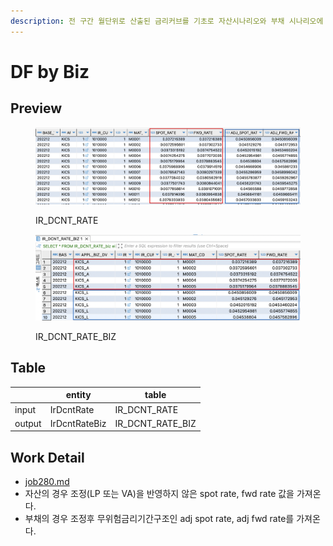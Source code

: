 ```yaml
---
description: 전 구간 월단위로 산출된 금리커브를 기초로 자산시나리오와 부채 시나리오에 따라 조정여부가 상이하므로 구분하여 적재.
---
```


# DF by Biz

## Preview

<figure><img src="../../../../.gitbook/assets/image (80).png" alt=""><figcaption><p>IR_DCNT_RATE</p></figcaption></figure>

<figure><img src="../../../../.gitbook/assets/image (64) (1).png" alt=""><figcaption><p>IR_DCNT_RATE_BIZ</p></figcaption></figure>

## Table&#x20;

<table data-view="cards"><thead><tr><th></th><th>entity</th><th>table</th></tr></thead><tbody><tr><td>input</td><td>IrDcntRate</td><td>IR_DCNT_RATE</td></tr><tr><td>output</td><td>IrDcntRateBiz</td><td>IR_DCNT_RATE_BIZ</td></tr></tbody></table>



## Work Detail&#x20;

* [job280.md](../../../../etc/java/src/job280.md "mention")
* 자산의 경우 조정(LP 또는 VA)을 반영하지 않은 spot rate, fwd rate 값을 가져온다.&#x20;
* 부채의 경우 조정후 무위험금리기간구조인 adj spot rate, adj fwd rate를 가져온다.





